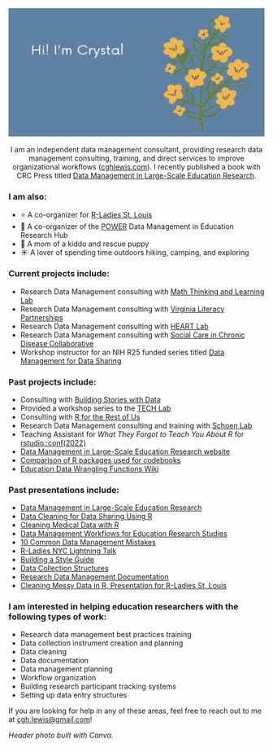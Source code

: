 <img src='header.png' alt="banner"></img>

<p align="center">
I am an independent data management consultant, providing research data management consulting, training, and direct services to improve organizational workflows (<a href="cghlewis.com">cghlewis.com</a>). I recently published a book with CRC Press titled <a href= "https://datamgmtinedresearch.com/">Data Management in Large-Scale Education Research</a>.
</p>

### I am also:
- ⭐ A co-organizer for [R-Ladies St. Louis](https://www.meetup.com/rladies-st-louis/)  
- 🌟 A co-organizer of the [POWER](https://osf.io/ap3tk/) Data Management in Education Research Hub
- 💛 A mom of a kiddo and rescue puppy
- ☀️ A lover of spending time outdoors hiking, camping, and exploring

### Current projects include:
- Research Data Management consulting with [Math Thinking and Learning Lab](http://www.mtllabfsu.com/)
- Research Data Management consulting with [Virginia Literacy Partnerships](https://literacy.virginia.edu/)
- Research Data Management consulting with [HEART Lab](https://heartlab.psych.utah.edu/)
- Research Data Management consulting with [Social Care in Chronic Disease Collaborative](https://www.sccdcollaborative.org/new-about-page)
- Workshop instructor for an NIH R25 funded series titled [Data Management for Data Sharing](https://reporter.nih.gov/search/uObjqYwJ_EuWnUrlOOX0CA/project-details/10829613)
   
### Past projects include:
- Consulting with [Building Stories with Data](https://www.cararthompson.com/)
- Provided a workshop series to the [TECH Lab](https://www.cresp.udel.edu/affiliated-labs/teacher-emotions-characteristics-health-lab/)
- Consulting with [R for the Rest of Us](https://rfortherestofus.com/about/)  
- Research Data Management consulting and training with [Schoen Lab](https://www.schoenresearch.com/)
- Teaching Assistant for *What They Forgot to Teach You About R* for [rstudio::conf(2022)](https://www.rstudio.com/conference/)
- [Data Management in Large-Scale Education Research website](https://cghlewis.github.io/mpsi-data-training/)
- [Comparison of R packages used for codebooks](https://github.com/Cghlewis/codebook-pkg-comparison)
- [Education Data Wrangling Functions Wiki](https://github.com/Cghlewis/data-wrangling-functions/wiki)

### Past presentations include:
- [Data Management in Large-Scale Education Research](https://docs.google.com/presentation/d/12kQEpabBKc0vv7jh9nlOLzh5CeJ9LPZ0TdHxu1rVFNI)
- [Data Cleaning for Data Sharing Using R](https://cghlewis.github.io/ncme-data-cleaning-workshop/)
- [Cleaning Medical Data with R](https://shannonpileggi.github.io/rmedicine-data-cleaning-2023/)
- [Data Management Workflows for Education Research Studies](https://docs.google.com/presentation/d/1OYi3E0C3DoB3aBPDErJZiUh9WL1kUgWbvoNtXWe47qM)
- [10 Common Data Management Mistakes](https://docs.google.com/presentation/d/1pzOmdbwQzGcDDpyFvYgkqbxm-BbEM-RBqI3pE9iJq-c)
- [R-Ladies NYC Lightning Talk](https://cghlewis.github.io/rladies-nyc-codebook-comparison/)
- [Building a Style Guide](https://cghlewis.github.io/mpsi-training3/#1)
- [Data Collection Structures](https://cghlewis.github.io/mpsi-training2/#1)
- [Research Data Management Documentation](https://cghlewis.github.io/mpsi-training1/)
- [Cleaning Messy Data in R, Presentation for R-Ladies St. Louis](https://github.com/Cghlewis/R-Ladies-STL-Cleaning-Data-R)

### I am interested in helping education researchers with the following types of work:

- Research data management best practices training
- Data collection instrument creation and planning
- Data cleaning
- Data documentation
- Data management planning
- Workflow organization
- Building research participant tracking systems
- Setting up data entry structures

If you are looking for help in any of these areas, feel free to reach out to me at cgh.lewis@gmail.com!

*Header photo built with Canva.*
